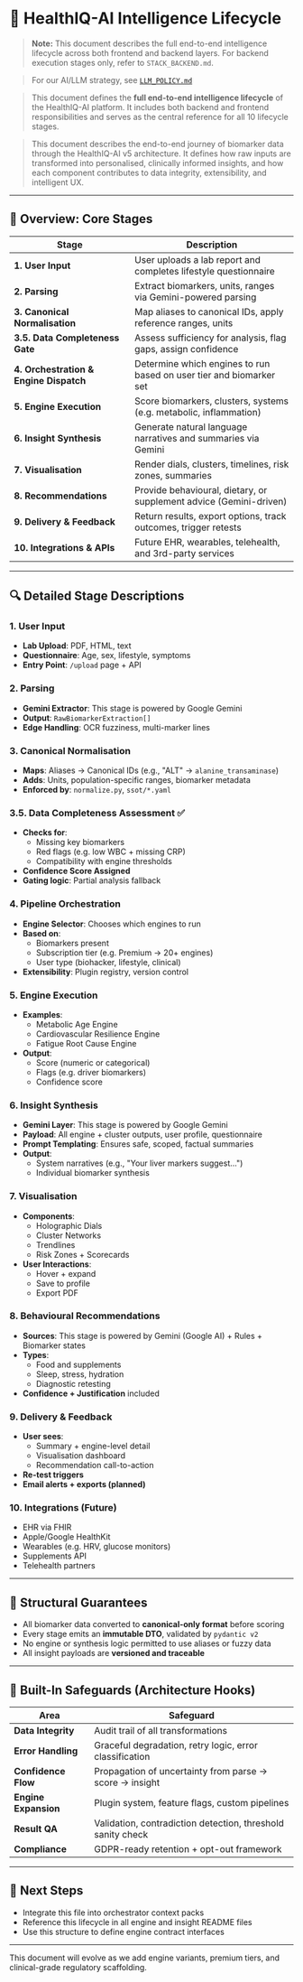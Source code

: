 # 🧠 HealthIQ-AI Intelligence Lifecycle

> **Note:** This document describes the full end-to-end intelligence lifecycle across both frontend and backend layers. For backend execution stages only, refer to `STACK_BACKEND.md`.

> For our AI/LLM strategy, see [`LLM_POLICY.md`](./LLM_POLICY.md)

> This document defines the **full end-to-end intelligence lifecycle** of the HealthIQ-AI platform. It includes both backend and frontend responsibilities and serves as the central reference for all 10 lifecycle stages.

> This document describes the end-to-end journey of biomarker data through the HealthIQ-AI v5 architecture. It defines how raw inputs are transformed into personalised, clinically informed insights, and how each component contributes to data integrity, extensibility, and intelligent UX.


---

## 🚀 Overview: Core Stages

| Stage | Description |
|-------|-------------|
| **1. User Input** | User uploads a lab report and completes lifestyle questionnaire |
| **2. Parsing** | Extract biomarkers, units, ranges via Gemini-powered parsing |
| **3. Canonical Normalisation** | Map aliases to canonical IDs, apply reference ranges, units |
| **3.5. Data Completeness Gate** | Assess sufficiency for analysis, flag gaps, assign confidence |
| **4. Orchestration & Engine Dispatch** | Determine which engines to run based on user tier and biomarker set |
| **5. Engine Execution** | Score biomarkers, clusters, systems (e.g. metabolic, inflammation) |
| **6. Insight Synthesis** | Generate natural language narratives and summaries via Gemini |
| **7. Visualisation** | Render dials, clusters, timelines, risk zones, summaries |
| **8. Recommendations** | Provide behavioural, dietary, or supplement advice (Gemini-driven) |
| **9. Delivery & Feedback** | Return results, export options, track outcomes, trigger retests |
| **10. Integrations & APIs** | Future EHR, wearables, telehealth, and 3rd-party services |

---

## 🔍 Detailed Stage Descriptions

### 1. **User Input**
- **Lab Upload**: PDF, HTML, text
- **Questionnaire**: Age, sex, lifestyle, symptoms
- **Entry Point**: `/upload` page + API

### 2. **Parsing**
- **Gemini Extractor**: This stage is powered by Google Gemini
- **Output**: `RawBiomarkerExtraction[]`
- **Edge Handling**: OCR fuzziness, multi-marker lines

### 3. **Canonical Normalisation**
- **Maps**: Aliases → Canonical IDs (e.g., "ALT" → `alanine_transaminase`)
- **Adds**: Units, population-specific ranges, biomarker metadata
- **Enforced by**: `normalize.py`, `ssot/*.yaml`

### 3.5. **Data Completeness Assessment** ✅
- **Checks for**:
  - Missing key biomarkers
  - Red flags (e.g. low WBC + missing CRP)
  - Compatibility with engine thresholds
- **Confidence Score Assigned**
- **Gating logic**: Partial analysis fallback

### 4. **Pipeline Orchestration**
- **Engine Selector**: Chooses which engines to run
- **Based on**:
  - Biomarkers present
  - Subscription tier (e.g. Premium → 20+ engines)
  - User type (biohacker, lifestyle, clinical)
- **Extensibility**: Plugin registry, version control

### 5. **Engine Execution**
- **Examples**:
  - Metabolic Age Engine
  - Cardiovascular Resilience Engine
  - Fatigue Root Cause Engine
- **Output**:
  - Score (numeric or categorical)
  - Flags (e.g. driver biomarkers)
  - Confidence score

### 6. **Insight Synthesis**
- **Gemini Layer**: This stage is powered by Google Gemini
- **Payload**: All engine + cluster outputs, user profile, questionnaire
- **Prompt Templating**: Ensures safe, scoped, factual summaries
- **Output**:
  - System narratives (e.g., "Your liver markers suggest...")  
  - Individual biomarker synthesis

### 7. **Visualisation**
- **Components**:
  - Holographic Dials
  - Cluster Networks
  - Trendlines
  - Risk Zones + Scorecards
- **User Interactions**:
  - Hover + expand
  - Save to profile
  - Export PDF

### 8. **Behavioural Recommendations**
- **Sources**: This stage is powered by Gemini (Google AI) + Rules + Biomarker states
- **Types**:
  - Food and supplements
  - Sleep, stress, hydration
  - Diagnostic retesting
- **Confidence + Justification** included

### 9. **Delivery & Feedback**
- **User sees**:
  - Summary + engine-level detail
  - Visualisation dashboard
  - Recommendation call-to-action
- **Re-test triggers**
- **Email alerts + exports (planned)**

### 10. **Integrations (Future)**
- EHR via FHIR
- Apple/Google HealthKit
- Wearables (e.g. HRV, glucose monitors)
- Supplements API
- Telehealth partners

---

## 🧬 Structural Guarantees

- All biomarker data converted to **canonical-only format** before scoring
- Every stage emits an **immutable DTO**, validated by `pydantic v2`
- No engine or synthesis logic permitted to use aliases or fuzzy data
- All insight payloads are **versioned and traceable**

---

## 🔁 Built-In Safeguards (Architecture Hooks)

| Area | Safeguard |
|------|-----------|
| **Data Integrity** | Audit trail of all transformations |
| **Error Handling** | Graceful degradation, retry logic, error classification |
| **Confidence Flow** | Propagation of uncertainty from parse → score → insight |
| **Engine Expansion** | Plugin system, feature flags, custom pipelines |
| **Result QA** | Validation, contradiction detection, threshold sanity check |
| **Compliance** | GDPR-ready retention + opt-out framework |

---

## 🧠 Next Steps
- Integrate this file into orchestrator context packs
- Reference this lifecycle in all engine and insight README files
- Use this structure to define engine contract interfaces

---

This document will evolve as we add engine variants, premium tiers, and clinical-grade regulatory scaffolding.

